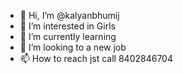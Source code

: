 - 👋 Hi, I’m @kalyanbhumij
- 👀 I’m interested in Girls
- 🌱 I’m currently learning 
- 💞️ I’m looking to a new job
- 📫 How to reach jst call 8402846704

<!---
kalyanbhumij/kalyanbhumij is a ✨ special ✨ repository because its `README.md` (this file) appears on your GitHub profile.
You can click the Preview link to take a look at your changes.
--->
